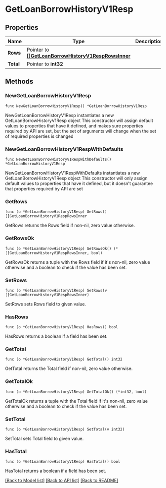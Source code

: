 # GetLoanBorrowHistoryV1Resp

## Properties

Name | Type | Description | Notes
------------ | ------------- | ------------- | -------------
**Rows** | Pointer to [**[]GetLoanBorrowHistoryV1RespRowsInner**](GetLoanBorrowHistoryV1RespRowsInner.md) |  | [optional] 
**Total** | Pointer to **int32** |  | [optional] 

## Methods

### NewGetLoanBorrowHistoryV1Resp

`func NewGetLoanBorrowHistoryV1Resp() *GetLoanBorrowHistoryV1Resp`

NewGetLoanBorrowHistoryV1Resp instantiates a new GetLoanBorrowHistoryV1Resp object
This constructor will assign default values to properties that have it defined,
and makes sure properties required by API are set, but the set of arguments
will change when the set of required properties is changed

### NewGetLoanBorrowHistoryV1RespWithDefaults

`func NewGetLoanBorrowHistoryV1RespWithDefaults() *GetLoanBorrowHistoryV1Resp`

NewGetLoanBorrowHistoryV1RespWithDefaults instantiates a new GetLoanBorrowHistoryV1Resp object
This constructor will only assign default values to properties that have it defined,
but it doesn't guarantee that properties required by API are set

### GetRows

`func (o *GetLoanBorrowHistoryV1Resp) GetRows() []GetLoanBorrowHistoryV1RespRowsInner`

GetRows returns the Rows field if non-nil, zero value otherwise.

### GetRowsOk

`func (o *GetLoanBorrowHistoryV1Resp) GetRowsOk() (*[]GetLoanBorrowHistoryV1RespRowsInner, bool)`

GetRowsOk returns a tuple with the Rows field if it's non-nil, zero value otherwise
and a boolean to check if the value has been set.

### SetRows

`func (o *GetLoanBorrowHistoryV1Resp) SetRows(v []GetLoanBorrowHistoryV1RespRowsInner)`

SetRows sets Rows field to given value.

### HasRows

`func (o *GetLoanBorrowHistoryV1Resp) HasRows() bool`

HasRows returns a boolean if a field has been set.

### GetTotal

`func (o *GetLoanBorrowHistoryV1Resp) GetTotal() int32`

GetTotal returns the Total field if non-nil, zero value otherwise.

### GetTotalOk

`func (o *GetLoanBorrowHistoryV1Resp) GetTotalOk() (*int32, bool)`

GetTotalOk returns a tuple with the Total field if it's non-nil, zero value otherwise
and a boolean to check if the value has been set.

### SetTotal

`func (o *GetLoanBorrowHistoryV1Resp) SetTotal(v int32)`

SetTotal sets Total field to given value.

### HasTotal

`func (o *GetLoanBorrowHistoryV1Resp) HasTotal() bool`

HasTotal returns a boolean if a field has been set.


[[Back to Model list]](../README.md#documentation-for-models) [[Back to API list]](../README.md#documentation-for-api-endpoints) [[Back to README]](../README.md)


